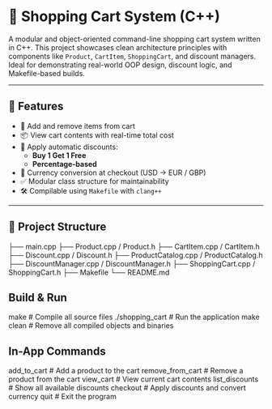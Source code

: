 # 🛒 Shopping Cart System (C++)

A modular and object-oriented command-line shopping cart system written in C++. This project showcases clean architecture principles with components like `Product`, `CartItem`, `ShoppingCart`, and discount managers. Ideal for demonstrating real-world OOP design, discount logic, and Makefile-based builds.

---

## 🔧 Features
- 🛒 Add and remove items from cart
- 📦 View cart contents with real-time total cost
- 🎁 Apply automatic discounts:
  - **Buy 1 Get 1 Free**
  - **Percentage-based**
- 💱 Currency conversion at checkout (USD → EUR / GBP)
- ✅ Modular class structure for maintainability
- 🛠️ Compilable using `Makefile` with `clang++`

---

## 📁 Project Structure
├── main.cpp
├── Product.cpp / Product.h
├── CartItem.cpp / CartItem.h
├── Discount.cpp / Discount.h
├── ProductCatalog.cpp / ProductCatalog.h
├── DiscountManager.cpp / DiscountManager.h
├── ShoppingCart.cpp / ShoppingCart.h
├── Makefile
└── README.md

## Build & Run
make          # Compile all source files
./shopping_cart   # Run the application
make clean    # Remove all compiled objects and binaries

## In-App Commands
add_to_cart         # Add a product to the cart
remove_from_cart    # Remove a product from the cart
view_cart           # View current cart contents
list_discounts      # Show all available discounts
checkout            # Apply discounts and convert currency
quit                # Exit the program

